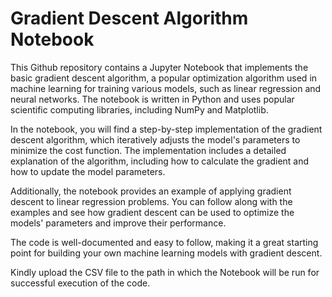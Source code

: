 # Gradient Descent Algorithm Notebook
This Github repository contains a Jupyter Notebook that implements the basic gradient descent algorithm, a popular optimization algorithm used in machine learning for training various models, such as linear regression and neural networks. The notebook is written in Python and uses popular scientific computing libraries, including NumPy and Matplotlib.

In the notebook, you will find a step-by-step implementation of the gradient descent algorithm, which iteratively adjusts the model's parameters to minimize the cost function. The implementation includes a detailed explanation of the algorithm, including how to calculate the gradient and how to update the model parameters.

Additionally, the notebook provides an example of applying gradient descent to linear regression problems. You can follow along with the examples and see how gradient descent can be used to optimize the models' parameters and improve their performance.

The code is well-documented and easy to follow, making it a great starting point for building your own machine learning models with gradient descent.

Kindly upload the CSV file to the path in which the Notebook will be run for successful execution of the code.